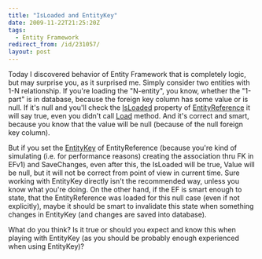 ```yaml
---
title: "IsLoaded and EntityKey"
date: 2009-11-22T21:25:20Z
tags:
  - Entity Framework
redirect_from: /id/231057/
layout: post
---
```

Today I discovered behavior of Entity Framework that is completely logic, but may surprise you, as it surprised me. Simply consider two entities with 1-N relationship. If you're loading the "N-entity", you know, whether the "1-part" is in database, because the foreign key column has some value or is null. If it's null and you'll check the [IsLoaded][1] property of [EntityReference<T>][2] it will say true, even you didn't call [Load][3] method. And it's correct and smart, because you know that the value will be null (because of the null foreign key column).

But if you set the [EntityKey][4] of EntityReference<T> (because you're kind of simulating (i.e. for performance reasons) creating the association thru FK in EFv1) and SaveChanges, even after this, the IsLoaded will be true, Value will be null, but it will not be correct from point of view in current time. Sure working with EntityKey directly isn't the recommended way, unless you know what you're doing. On the other hand, if the EF is smart enough to state, that the EntityReference<T> was loaded for this null case (even if not explicitly), maybe it should be smart to invalidate this state when something changes in EntityKey (and changes are saved into database).

What do you think? Is it true or should you expect and know this when playing with EntityKey (as you should be probably enough experienced when using EntityKey)?

[1]: http://msdn.microsoft.com/en-us/library/system.data.objects.dataclasses.relatedend.isloaded.aspx
[2]: http://msdn.microsoft.com/en-us/library/bb297956.aspx
[3]: http://msdn.microsoft.com/en-us/library/bb896351.aspx
[4]: http://msdn.microsoft.com/en-us/library/system.data.entitykey.aspx